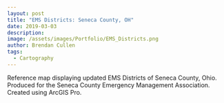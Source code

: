 ```yaml
---
layout: post
title: "EMS Districts: Seneca County, OH"
date: 2019-03-03
description: 
image: /assets/images/Portfolio/EMS_Districts.png
author: Brendan Cullen
tags:
  - Cartography
---
```


Reference map displaying updated EMS Districts of Seneca County, Ohio. Produced for the Seneca County Emergency Management Association. Created using ArcGIS Pro.
